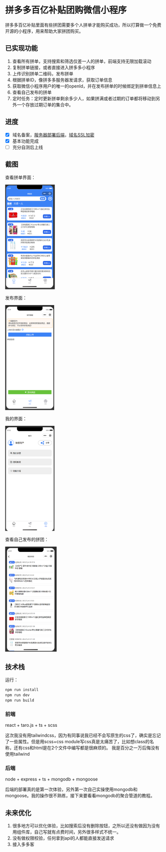 # 拼多多百亿补贴团购微信小程序

拼多多百亿补贴里面有些拼团需要多个人拼单才能购买成功，所以打算做一个免费开源的小程序，用来帮助大家拼团购买。



## 已实现功能

1. 查看所有拼单，支持搜索和筛选仅差一人的拼单，前端支持无限加载滚动
2. 复制拼单链接，或者直接进入拼多多小程序
3. 上传识别拼单二维码，发布拼单
4. 根据拼单ID，像拼多多服务器发请求，获取订单信息
5. 获取微信小程序用户的唯一的openId，并在发布拼单的时候绑定到拼单信息上
6. 查看自己发布的拼单
7. 定时任务：定时更新拼单剩余多少人，如果拼满或者过期的订单都将移动到另外一个存放过期订单的集合中。

## 进度

- [x] 域名备案，[服务器部署后端](https://juejin.cn/post/7208968811390058554)，[域名SSL加密](https://juejin.cn/post/7227444929948106813)
- [x] 基本功能完成
- [ ] 充分自测后上线

## 截图

查看拼单界面：

<img src="https://raw.githubusercontent.com/liujiaqi222/warehouse/main/image-20230503233003395.png" alt="image-20230503233003395" style="zoom: 33%;" />

发布界面：

<img src="https://raw.githubusercontent.com/liujiaqi222/warehouse/main/image-20230503233141521.png" alt="image-20230503233141521" style="zoom:33%;" />

我的界面：

<img src="https://raw.githubusercontent.com/liujiaqi222/warehouse/main/image-20230503233219963.png" alt="image-20230503233219963" style="zoom:33%;" />

查看自己发布的拼团：

<img src="https://raw.githubusercontent.com/liujiaqi222/warehouse/main/image-20230503233318367.png" alt="image-20230503233318367" style="zoom: 33%;" />

## 技术栈

运行：

```bash
npm run install 
npm run dev
npm run build
```

### 前端

react + taro.js + ts + scss


这次我没有用tailwindcss，因为有同事说我已经不会写原生的css了，确实是忘记了一些属性。但是用scss+css module写css真是太痛苦了，比如想class的名称，还有css和html是在2个文件中编写都是很麻烦的。
我是百分之一万后悔没有使用tailwind



### 后端

node + express + ts + mongodb + mongoose

后端的部署真的是第一次体验，另外第一次自己实操使用mongodb和mongoose。我的操作很不熟练，接下来要看看mongodb的聚合管道的教程。

## 未来优化

1. 很多地方可以优化体验，比如搜索后没有删除按钮，之所以还没有做因为没有用组件库，自己写就有点费时间，另外很多样式不统一。
2. 没有做权限校验，任何拿到api的人都能直接发送请求
3. 接入多多客


